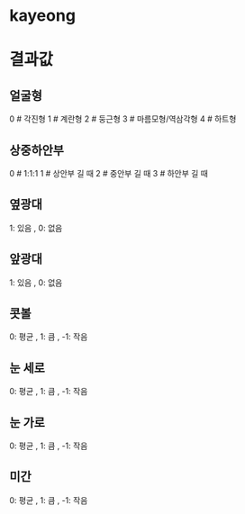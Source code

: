 # kayeong


# 결과값 

## 얼굴형
0 # 각진형
1 # 계란형
2 # 둥근형
3 # 마름모형/역삼각형
4 # 하트형

## 상중하안부 
0 # 1:1:1
1 # 상안부 길 때
2 # 중안부 길 때
3 # 하안부 길 때


## 옆광대 
1: 있음 , 0: 없음


## 앞광대 
1: 있음 , 0: 없음


## 콧볼 
0: 평균 , 1: 큼 , -1: 작음


## 눈 세로 
0: 평균 , 1: 큼 , -1: 작음


## 눈 가로
0: 평균 , 1: 큼 , -1: 작음


## 미간 
0: 평균 , 1: 큼 , -1: 작음

